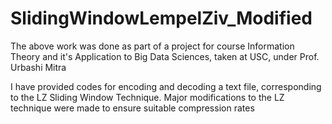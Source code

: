 # SlidingWindowLempelZiv_Modified

The above work was done as part of a project for course Information Theory and it's Application to Big Data Sciences, taken at USC, under Prof. Urbashi Mitra

I have provided codes for encoding and decoding a text file, corresponding to the LZ Sliding Window Technique. Major modifications to the LZ technique were made to ensure suitable
compression rates
